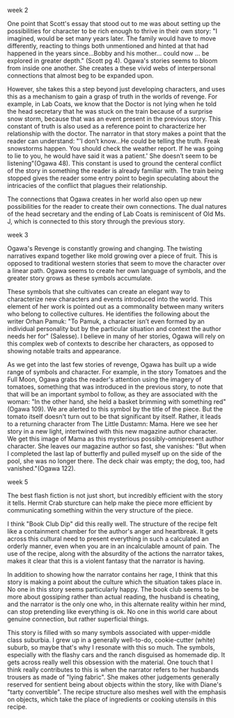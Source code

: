 week 2

One point that Scott's essay that stood out to me was about setting up the possibilities for character to be rich enough to thrive in their own story: "I imagined, would be set many years later. The family would have to move differently, reacting to things both unmentioned and hinted at that had happened in the years since...Bobby and his mother... could now ... be explored in greater depth." (Scott pg 4). Ogawa's stories seems to bloom from inside one another. She creates a these vivid webs of interpersonal connections that almost beg to be expanded upon.

However, she takes this a step beyond just developing characters, and uses this as a mechanism to gain a grasp of truth in the worlds of revenge. For example, in Lab Coats, we know that the Doctor is not lying when he told the head secretary that he was stuck on the train because of a surprise snow storm, because that was an event present in the previous story. This constant of truth is also used as a reference point to characterize her relationship with the doctor. The narrator in that story makes a point that the reader can understand: "'I don’t know...He could be telling the truth. Freak snowstorms happen. You should check the weather report. If he was going to lie to you, he would have said it was a patient.' She doesn’t seem to be listening"(Ogawa 48). This constant is used to ground the centeral conflict of the story in something the reader is already familiar with. The train being stopped gives the reader some entry point to begin speculating about the intricacies of the conflict that plagues their relationship. 

The connections that Ogawa creates in her world also open up new possibilities for the reader to create their own connections. The dual natures of the head secretary and the ending of Lab Coats is reminiscent of Old Ms. J, which is connected to this story through the previous story.

week 3

Ogawa's Revenge is constantly growing and changing. The twisting narratives expand together like mold growing over a piece of fruit. This is opposed to traditional western stories that seem to move the character over a linear path. Ogawa seems to create her own language of symbols, and the greater story grows as these symbols accumulate.

These symbols that she cultivates can create an elegant way to characterize new characters and events introduced into the world. This element of her work is pointed out as a commonality between many writers who belong to collective cultures. He identifies the following about the writer Orhan Pamuk: "To Pamuk, a character isn’t even formed by an individual personality but by the particular situation and context the author needs her for" (Salesse). I believe in many of her stories, Ogawa will rely on this complex web of contexts to describe her characters, as opposed to showing notable traits and appearance.

As we get into the last few stories of revenge, Ogawa has built up a wide range of symbols and character. For example, in the story Tomatoes and the Full Moon, Ogawa grabs the reader's attention using the imagery of tomatoes, something that was introduced in the previous story, to note that that will be an important symbol to follow, as they are associated with the woman: "In the other hand, she held a basket brimming with something red"(Ogawa 109). We are alerted to this symbol by the title of the piece. But the tomato itself doesn't turn out to be that significant by itself. Rather, it leads to a returning character from The Little Dustamn: Mama. Here we see her story in a new light, intertwined with this new magazine author character. We get this image of Mama as this mysterious possibly-omnipresent author character. She leaves our magazine author so fast, she vanishes: "But when I completed the last lap of butterfly and pulled myself up on the side of the pool, she was no longer there. The deck chair was empty; the dog, too, had vanished."(Ogawa 122).

week 5

The best flash fiction is not just short, but incredibly efficient with the story it tells. Hermit Crab sturcture can help make the piece more efficient by communicating something within the very structure of the piece. 

I think "Book Club Dip" did this really well. The structure of the recipe felt like a containment chamber for the author's anger and heartbreak. It gets across this cultural need to present everything in such a calculated an orderly manner, even when you are in an incalculable amount of pain. The use of the recipe, along with the absurdity of the actions the narrator takes, makes it clear that this is a violent fantasy that the narrator is having.

In addition to showing how the narrator contains her rage, I think that this story is making a point about the culture which the situation takes place in. No one in this story seems particularly happy. The book club seems to be more about gossiping rather than actual reading, the husband is cheating, and the narrator is the only one who, in this alternate reality within her mind, can stop pretending like everything is ok. No one in this world care about genuine connection, but rather superficial things.

This story is filled with so many symbols associated with upper-middle class suburbia. I grew up in a generally well-to-do, cookie-cutter (white) suburb, so maybe that's why I resonate with this so much. The symbols, especially with the flashy cars and the ranch disguised as homemade dip. It gets across really well this obsession with the material. One touch that I think really contributes to this is when the narrator refers to her husbands trousers as made of "lying fabric". She makes other judgements generally reserved for sentient being about objects within the story, like with Diane's "tarty convertible". The recipe structure also meshes well with the emphasis on objects, which take the place of ingredients or cooking utensils in this recipe. 
